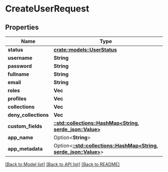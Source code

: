 # CreateUserRequest

## Properties

Name | Type | Description | Notes
------------ | ------------- | ------------- | -------------
**status** | [**crate::models::UserStatus**](UserStatus.md) |  | 
**username** | **String** |  | 
**password** | **String** |  | 
**fullname** | **String** |  | 
**email** | **String** |  | 
**roles** | **Vec<i32>** |  | 
**profiles** | **Vec<i32>** |  | 
**collections** | **Vec<i32>** |  | 
**deny_collections** | **Vec<i32>** |  | 
**custom_fields** | [**::std::collections::HashMap<String, serde_json::Value>**](serde_json::Value.md) |  | 
**app_name** | Option<**String**> |  | 
**app_metadata** | Option<[**::std::collections::HashMap<String, serde_json::Value>**](serde_json::Value.md)> |  | [optional]

[[Back to Model list]](../README.md#documentation-for-models) [[Back to API list]](../README.md#documentation-for-api-endpoints) [[Back to README]](../README.md)


